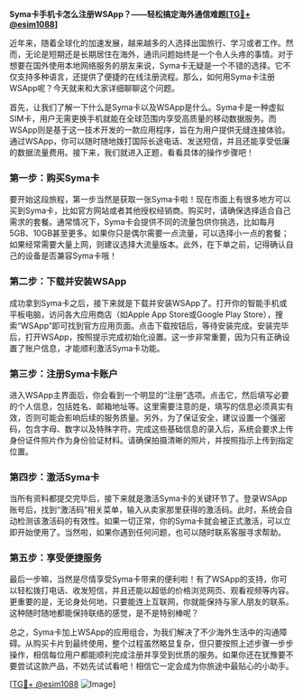 **Syma卡手机卡怎么注册WSApp？——轻松搞定海外通信难题[[TG💪+ @esim1088](https://t.me/s/esim1088)]**

近年来，随着全球化的加速发展，越来越多的人选择出国旅行、学习或者工作。然而，无论是短期还是长期居住在海外，通讯问题始终是一个令人头疼的事情。对于想要在国外使用本地网络服务的朋友来说，Syma卡无疑是一个不错的选择。它不仅支持多种语言，还提供了便捷的在线注册流程。那么，如何用Syma卡注册WSApp呢？今天就来和大家详细聊聊这个问题。

首先，让我们了解一下什么是Syma卡以及WSApp是什么。Syma卡是一种虚拟SIM卡，用户无需更换手机就能在全球范围内享受高质量的移动数据服务。而WSApp则是基于这一技术开发的一款应用程序，旨在为用户提供无缝连接体验。通过WSApp，你可以随时随地拨打国际长途电话、发送短信，并且还能享受低廉的数据流量费用。接下来，我们就进入正题，看看具体的操作步骤吧！

### 第一步：购买Syma卡

要开始这段旅程，第一步当然是获取一张Syma卡啦！现在市面上有很多地方可以买到Syma卡，比如官方网站或者其他授权经销商。购买时，请确保选择适合自己需求的套餐。通常情况下，Syma卡会提供不同的流量包供你挑选，比如每月5GB、10GB甚至更多。如果你只是偶尔需要一点流量，可以选择小一点的套餐；如果经常需要大量上网，则建议选择大流量版本。此外，在下单之前，记得确认自己的设备是否兼容Syma卡哦！

### 第二步：下载并安装WSApp

成功拿到Syma卡之后，接下来就是下载并安装WSApp了。打开你的智能手机或平板电脑，访问各大应用商店（如Apple App Store或Google Play Store），搜索“WSApp”即可找到官方应用页面。点击下载按钮后，等待安装完成。安装完毕后，打开WSApp，按照提示完成初始化设置。这一步非常重要，因为只有正确设置了账户信息，才能顺利激活Syma卡功能。

### 第三步：注册Syma卡账户

进入WSApp主界面后，你会看到一个明显的“注册”选项。点击它，然后填写必要的个人信息，包括姓名、邮箱地址等。这里需要注意的是，填写的信息必须真实有效，否则可能会影响后续的服务质量。另外，为了保证安全，建议设置一个强密码，包含字母、数字以及特殊字符。完成这些基础信息的录入后，系统会要求上传身份证件照片作为身份验证材料。请确保拍摄清晰的照片，并按照指示上传到指定位置。

### 第四步：激活Syma卡

当所有资料都提交完毕后，接下来就是激活Syma卡的关键环节了。登录WSApp账号后，找到“激活码”相关菜单，输入从卖家那里获得的激活码。此时，系统会自动检测该激活码的有效性。如果一切正常，你的Syma卡就会被正式激活，可以立即开始使用了。当然啦，如果你遇到任何问题，也可以随时联系客服寻求帮助。

### 第五步：享受便捷服务

最后一步嘛，当然是尽情享受Syma卡带来的便利啦！有了WSApp的支持，你可以轻松拨打电话、收发短信，并且还能以超低的价格浏览网页、观看视频等内容。更重要的是，无论身处何地，只要能连上互联网，你就能保持与家人朋友的联系。这种随时随地都能保持联络的感觉，是不是特别棒呢？

总之，Syma卡加上WSApp的应用组合，为我们解决了不少海外生活中的沟通障碍。从购买卡片到最终使用，整个过程虽然略显复杂，但只要按照上述步骤一步步操作，相信每位用户都能顺利完成注册并享受到优质的服务。如果你还在犹豫要不要尝试这款产品，不妨先试试看吧！相信它一定会成为你旅途中最贴心的小助手。

[[TG💪+ @esim1088](https://t.me/s/esim1088) ![Image](https://i.postimg.cc/4NQfJmqS/Snipaste-2025-05-13-00-14-12.png)]
